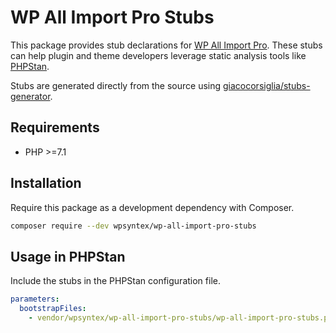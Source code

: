 # WP All Import Pro Stubs

This package provides stub declarations for [WP All Import Pro](https://www.wpallimport.com/).
These stubs can help plugin and theme developers leverage static analysis tools like [PHPStan](https://phpstan.org/).

Stubs are generated directly from the source using [giacocorsiglia/stubs-generator](https://github.com/GiacoCorsiglia/php-stubs-generator).

## Requirements

- PHP >=7.1

## Installation

Require this package as a development dependency with Composer.

```bash
composer require --dev wpsyntex/wp-all-import-pro-stubs
```

## Usage in PHPStan

Include the stubs in the PHPStan configuration file.

```yaml
parameters:
  bootstrapFiles:
    - vendor/wpsyntex/wp-all-import-pro-stubs/wp-all-import-pro-stubs.php
```
